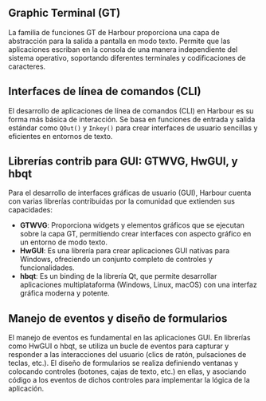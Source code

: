## Graphic Terminal (GT)

La familia de funciones GT de Harbour proporciona una capa de abstracción para la salida a pantalla en modo texto. Permite que las aplicaciones escriban en la consola de una manera independiente del sistema operativo, soportando diferentes terminales y codificaciones de caracteres.

## Interfaces de línea de comandos (CLI)

El desarrollo de aplicaciones de línea de comandos (CLI) en Harbour es su forma más básica de interacción. Se basa en funciones de entrada y salida estándar como `QOut()` y `Inkey()` para crear interfaces de usuario sencillas y eficientes en entornos de texto.

## Librerías contrib para GUI: GTWVG, HwGUI, y hbqt

Para el desarrollo de interfaces gráficas de usuario (GUI), Harbour cuenta con varias librerías contribuidas por la comunidad que extienden sus capacidades:
- **GTWVG**: Proporciona widgets y elementos gráficos que se ejecutan sobre la capa GT, permitiendo crear interfaces con aspecto gráfico en un entorno de modo texto.
- **HwGUI**: Es una librería para crear aplicaciones GUI nativas para Windows, ofreciendo un conjunto completo de controles y funcionalidades.
- **hbqt**: Es un binding de la librería Qt, que permite desarrollar aplicaciones multiplataforma (Windows, Linux, macOS) con una interfaz gráfica moderna y potente.

## Manejo de eventos y diseño de formularios

El manejo de eventos es fundamental en las aplicaciones GUI. En librerías como HwGUI o hbqt, se utiliza un bucle de eventos para capturar y responder a las interacciones del usuario (clics de ratón, pulsaciones de teclas, etc.). El diseño de formularios se realiza definiendo ventanas y colocando controles (botones, cajas de texto, etc.) en ellas, y asociando código a los eventos de dichos controles para implementar la lógica de la aplicación.
